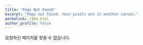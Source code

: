```yaml
---
title: "Page Not Found"
excerpt: "Page not found. Your pixels are in another canvas."
permalink: /404.html
author_profile: false
---
```


요청하신 페이지를 찾을 수 없습니다.

<script>
  var GOOG_FIXURL_LANG = 'en';
  var GOOG_FIXURL_SITE = 'https://devks-yet.github.io'
</script>
<script src="https://linkhelp.clients.google.com/tbproxy/lh/wm/fixurl.js" />
